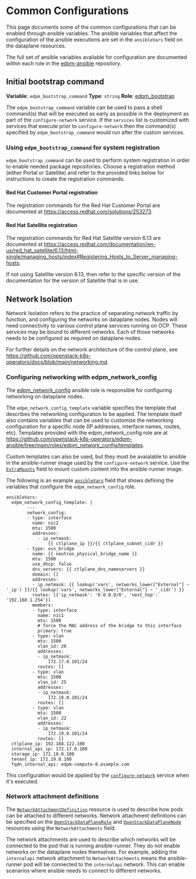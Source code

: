 # Common Configurations

This page documents some of the common configurations that can be enabled
through ansible variables.  The ansible variables that affect the configuration
of the ansible executions are set in the `ansibleVars` field on the dataplane
resources.

The full set of ansible variables available for configuration are documented
within each role in the
[edpm-ansible](https://github.com/openstack-k8s-operators/edpm-ansible/tree/main/roles)
repository.

## Initial bootstrap command

**Variable**: `edpm_bootstrap_command`
**Type**: `string`
**Role**: [edpm_bootstrap](https://github.com/openstack-k8s-operators/edpm-ansible/tree/main/roles/edpm_bootstrap)

The `edpm_bootstrap_command` variable can be used to pass a shell command(s) that
will be executed as early as possible in the deployment as part of the
`configure-network` service. If the `services` list is customized with services
that execute prior to `configure-network` then the command(s) specified by
`edpm_bootstrap_command` would run after the custom services.

### Using `edpm_bootstrap_command` for system registration

`edpm_bootstrap_command` can be used to perform system registration in order to
enable needed package repositories. Choose a registration method (either Portal
or Satellite) and refer to the provided links below for instructions to create
the registration commands.

#### Red Hat Customer Portal registration

The registration commands for the Red Hat Customer Portal are documented at
<https://access.redhat.com/solutions/253273>.

#### Red Hat Satellite registration

The registration commands for Red Hat Satellite version 6.13 are documented at
<https://access.redhat.com/documentation/en-us/red_hat_satellite/6.13/html-single/managing_hosts/index#Registering_Hosts_to_Server_managing-hosts>.

If not using Satellite version 6.13, then refer to the specific version of the
documentation for the version of Satellite that is in use.

## Network Isolation

Network Isolation refers to the practice of separating network traffic by
function, and configuring the networks on dataplane nodes. Nodes will need
connectivity to various control plane services running on OCP. These services
may be bound to different networks. Each of those networks needs to be
configured as required on dataplane nodes.

For further details on the network architecture of the control plane, see
<https://github.com/openstack-k8s-operators/docs/blob/main/networking.md>.

### Configuring networking with edpm_network_config

The
[edpm_network_config](https://github.com/openstack-k8s-operators/edpm-ansible/tree/main/roles/edpm_network_config)
ansible role is responsible for configuring networking on dataplane nodes.

The `edpm_network_config_template` variable specifies the template that
describes the networking configuration to be applied. The
template itself also contains variables that can be used to customize the
networking configuration for a specific node (IP addresses, interface names,
routes, etc). Templates provided with the edpm_network_config role are at
<https://github.com/openstack-k8s-operators/edpm-ansible/tree/main/roles/edpm_network_config/templates>.

Custom templates can also be used, but they must be avaialable to ansible in
the ansible-runner image used by the `configure-network` service. Use the
[`ExtraMounts`](../composable_services/#using-extramounts) field to mount custom
content into the ansible-runner image.

The following is an example
[`ansibleVars`](http://127.0.0.1:8000/dataplane-operator/openstack_dataplanerole/#nodesection)
field that shows defining the variables that configure the
`edpm_network_config` role.

    ansibleVars:
      edpm_network_config_template: |
            ---
            network_config:
            - type: interface
              name: nic2
              mtu: 1500
              addresses:
                - ip_netmask:
                    {{ ctlplane_ip }}/{{ ctlplane_subnet_cidr }}
            - type: ovs_bridge
              name: {{ neutron_physical_bridge_name }}
              mtu: 1500
              use_dhcp: false
              dns_servers: {{ ctlplane_dns_nameservers }}
              domain: []
              addresses:
              - ip_netmask: {{ lookup('vars', networks_lower["External"] ~ '_ip') }}/{{ lookup('vars', networks_lower["External"] ~ '_cidr') }}
              routes: [{'ip_netmask': '0.0.0.0/0', 'next_hop': '192.168.1.254'}]
              members:
              - type: interface
                name: nic1
                mtu: 1500
                # force the MAC address of the bridge to this interface
                primary: true
              - type: vlan
                mtu: 1500
                vlan_id: 20
                addresses:
                - ip_netmask:
                    172.17.0.101/24
                routes: []
              - type: vlan
                mtu: 1500
                vlan_id: 25
                addresses:
                - ip_netmask:
                    172.18.0.101/24
                routes: []
              - type: vlan
                mtu: 1500
                vlan_id: 22
                addresses:
                - ip_netmask:
                    172.19.0.101/24
                routes: []
      ctlplane_ip: 192.168.122.100
      internal_api_ip: 172.17.0.100
      storage_ip: 172.18.0.100
      tenant_ip: 172.19.0.100
      fqdn_internal_api: edpm-compute-0.example.com

This configuration would be applied by the
[`configure-network`](../composable_services/#dataplane-operator-provided-services) service when
it's executed.

### Network attachment definitions

The
[`NetworkAttachmentDefinition`](https://github.com/openstack-k8s-operators/docs/blob/main/networking.md#network-attachment-definitions) resource is used to describe how pods can be attached to different networks. Network attachment definitions can be specified on the [`OpenStackDataPlaneRole`](openstack_dataplanerole.md) and [`OpenStackDataPlaneNode`](openstack_dataplanenode.md) resources using the `NetworkAttachments` field.

The network attachments are used to describe which networks will be connected
to the pod that is running ansible-runner. They do not enable networks on the
dataplane nodes themselves. For example, adding the `internalapi` network
attachment to `NetworkAttachments` means the ansible-runner pod will be
connected to the `internalapi` network. This can enable scenarios where ansible
needs to connect to different networks.
